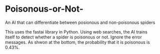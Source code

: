 # Poisonous-or-Not-

An AI that can differentiate between posionous and non-poisonous spiders

This uses the fastai library in Python. Using web searches, the AI trains itself to detect whether a spider is poisonous or not. Ignore the error messages. As shwon at the bottom, the probability that it is poisonous is 0.43%. 
